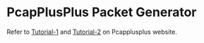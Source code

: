 PcapPlusPlus Packet Generator
===================================================

Refer to [Tutorial-1](http://seladb.github.io/PcapPlusPlus-Doc/tutorial_packet_craft_n_edit.html) 
and [Tutorial-2](https://pcapplusplus.github.io/docs/tutorials/capture-packets) on Pcapplusplus website.
